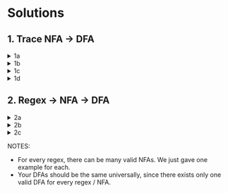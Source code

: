 # Solutions

## 1. Trace NFA -> DFA

<details>
  <summary>1a</summary>
  <img src="sols/1a.png" />
</details>
<details>
  <summary>1b</summary>
  <img src="sols/1b.png" />
</details>
<details>
  <summary>1c</summary>
  <img src="sols/1c.png" />
</details>
<details>
  <summary>1d</summary>
  <img src="sols/1d.png" />
</details>

## 2. Regex -> NFA -> DFA

<details>
  <summary>2a</summary>
  <img src="sols/2a.png" />
</details>
<details>
  <summary>2b</summary>
  <img src="sols/2b.png" />
</details>
<details>
  <summary>2c</summary>
  <img src="sols/2c.png" />
</details>

NOTES:

- For every regex, there can be many valid NFAs. We just gave one example for each.
- Your DFAs should be the same universally, since there exists only one valid DFA for every regex / NFA.
